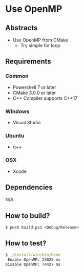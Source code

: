 # Use OpenMP

## Abstracts

* Use OpenMP from CMake
  * Try simple for loop

## Requirements

### Common

* Powershell 7 or later
* CMake 3.0.0 or later
* C++ Compiler supports C++17

### Windows

* Visual Studio

### Ubuntu

* g++

### OSX

* Xcode

## Dependencies

N/A

## How to build?

````shell
$ pwsh build.ps1 <Debug/Release>
````

## How to test?

````bat
$ ./install/win/bin/Demo
 Enable OpenMP: 23025 ms
Disable OpenMP: 74437 ms
````